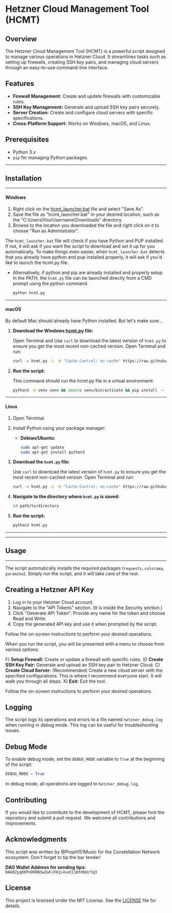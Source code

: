 # Hetzner Cloud Management Tool (HCMT)

## Overview

The Hetzner Cloud Management Tool (HCMT) is a powerful script designed to manage various operations in Hetzner Cloud. It streamlines tasks such as setting up firewalls, creating SSH key pairs, and managing cloud servers through an easy-to-use command-line interface.

## Features

- **Firewall Management:** Create and update firewalls with customizable rules.
- **SSH Key Management:** Generate and upload SSH key pairs securely.
- **Server Creation:** Create and configure cloud servers with specific specifications.
- **Cross-Platform Support:** Works on Windows, macOS, and Linux.

## Prerequisites

- Python 3.x
- `pip` for managing Python packages

--------------------
## Installation
--------------------

#### Windows

1. Right click on the [hcmt_launcher.bat](https://raw.githubusercontent.com/Proph151Music/Hetzner-Cloud-Management-Tool-HCMT-/main/Windows/hcmt_launcher.bat) file and select "Save As".
2. Save the file as "hcmt_launcher.bat" in your desired location, such as the "C:\Users\YourUsername\Downloads" directory.
3. Browse to the location you downloaded the file and right click on it to choose "Run as Administrator".

The `hcmt_launcher.bat` file will check if you have Python and PUP installed.  If not, it will ask if you want the script to download and set it up for you automatically.
To make things even easier, when `hcmt_launcher.bat` detects that you already have python and pup installed properly, it will ask if you'd like to launch the hcmt.py file.

- Alternatively, if python and pip are already installed and properly setup in the PATH, the `hcmt.py` file can be launched directly from a CMD prompt using the python command.

  ```sh
  python hcmt.py
  ```

--------------------

#### macOS

By default Mac should already have Python installed. But let's make sure...

1. **Download the Windows [hcmt.py](https://github.com/Proph151Music/Hetzner-Cloud-Management-Tool-HCMT-/raw/main/hcmt.py) file:**

    Open Terminal and Use `curl` to download the latest version of `hcmt.py` to ensure you get the most recent non-cached version. Open Terminal and run:

    ```sh
    curl -o hcmt.py -L -H "Cache-Control: no-cache" https://raw.githubusercontent.com/Proph151Music/Hetzner-Cloud-Management-Tool-HCMT-/main/hcmt.py
    ```
    
2. **Run the script:**
   
    This command should run the hcmt.py file in a virtual environment:
    ```sh
    python3 -m venv venv && source venv/bin/activate && pip install -r requirements.txt && python hcmt.py
    ```
    
--------------------

#### Linux

1. Open Terminal.
   
2. Install Python using your package manager:

    - **Debian/Ubuntu:**

        ```sh
        sudo apt-get update
        sudo apt-get install python3
        ```

3. **Download the `hcmt.py` file:**

    Use `curl` to download the latest version of `hcmt.py` to ensure you get the most recent non-cached version. Open Terminal and run:

    ```sh
    curl -o hcmt.py -L -H "Cache-Control: no-cache" https://raw.githubusercontent.com/Proph151Music/Hetzner-Cloud-Management-Tool-HCMT-/main/hcmt.py
    ```

4. **Navigate to the directory where `hcmt.py` is saved:**

    ```sh
    cd path/to/directory
    ```

5. **Run the script:**

    ```sh
    python3 hcmt.py
    ```
--------------------

--------------------
## Usage
--------------------

The script automatically installs the required packages (`requests`, `colorama`, `paramiko`). Simply run the script, and it will take care of the rest.

## Creating a Hetzner API Key

1. Log in to your Hetzner Cloud account.
2. Navigate to the "API Tokens" section. (It is inside the Security section.)
3. Click "Generate API Token". Provide any name for the token and choose Read and Write.
4. Copy the generated API key and use it when prompted by the script.

Follow the on-screen instructions to perform your desired operations.

When you run the script, you will be presented with a menu to choose from various options:

F) **Setup Firewall:** Create or update a firewall with specific rules.
S) **Create SSH Key Pair:** Generate and upload an SSH key pair to Hetzner Cloud.
C) **Create Cloud Server:** (Recommended) Create a new cloud server with the specified configurations. This is where I recommend everyone start. It will walk you through all steps.
X) **Exit:** Exit the tool.

Follow the on-screen instructions to perform your desired operations.

## Logging

The script logs its operations and errors to a file named `hetzner_debug.log` when running in debug mode. This log can be useful for troubleshooting issues.

## Debug Mode

To enable debug mode, set the `DEBUG_MODE` variable to `True` at the beginning of the script:

```python
DEBUG_MODE = True
```

In debug mode, all operations are logged to `hetzner_debug.log`.

## Contributing

If you would like to contribute to the development of HCMT, please fork the repository and submit a pull request. We welcome all contributions and improvements.

## Acknowledgments
This script was written by @Proph151Music for the Constellation Network ecosystem. 
Don't forget to tip the bar tender! 

**DAG Wallet Address for sending tips:**
`DAG0Zyq8XPnDKRB3wZaFcFHjL4seCLSDtHbUcYq3`

## License

This project is licensed under the MIT License. See the [LICENSE](LICENSE) file for details.
